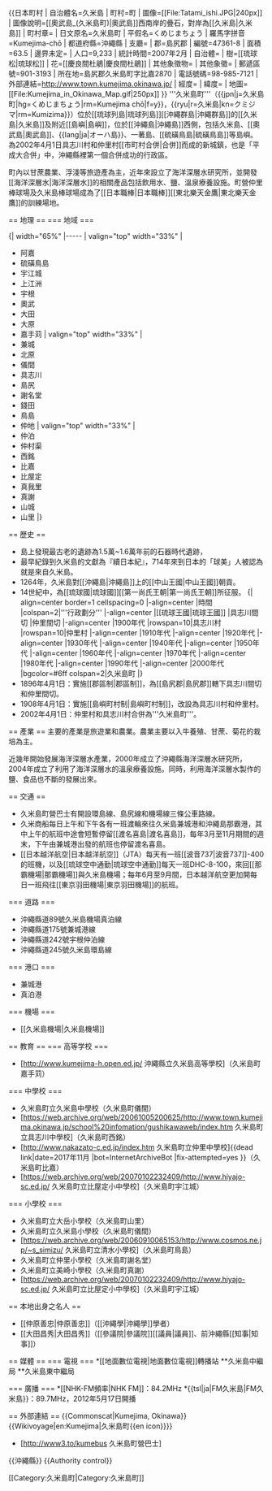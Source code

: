 {{日本町村
| 自治體名=久米島
| 町村=町
| 圖像=[[File:Tatami_ishi.JPG|240px]]
| 圖像說明=[[奧武島_(久米島町)|奧武島]]西南岸的疊石，對岸為[[久米島|久米島]]
| 町村章=
| 日文原名=久米島町
| 平假名=くめじまちょう
| 羅馬字拼音=Kumejima-chō
| 都道府縣=沖繩縣
| 支廳=
| 郡=島尻郡
| 編號=47361-8
| 面積=63.5
| 邊界未定=
| 人口=9,233
| 統計時間=2007年2月
| 自治體=
| 樹=[[琉球松|琉球松]]
| 花=[[慶良間杜鵑|慶良間杜鵑]]
| 其他象徵物=
| 其他象徵=
| 郵遞區號=901-3193
| 所在地=島尻郡久米島町字比嘉2870
| 電話號碼=98-985-7121
| 外部連結=http://www.town.kumejima.okinawa.jp/
| 經度=
| 緯度=
| 地圖=[[File:Kumejima_in_Okinawa_Map.gif|250px]]
}}
'''久米島町'''（{{jpn|j=久米島町|hg=くめじまちょう|rm=Kumejima chō|f=y}}，{{ryu|r=久米島|kn=クミジマ|rm=Kumizima}}）位於[[琉球列島|琉球列島]][[沖繩群島|沖繩群島]]的[[久米島|久米島]]及附近[[島嶼|島嶼]]，位於[[沖繩島|沖繩島]]西側，包括久米島、[[奧武島|奧武島]]、{{lang|ja|オーハ島}}、一著島、[[硫磺鳥島|硫磺鳥島]]等島嶼。為2002年4月1日具志川村和仲里村[[市町村合併|合併]]而成的新城鎮，也是「平成大合併」中，沖繩縣裡第一個合併成功的行政區。

町內以甘蔗農業、浮淺等旅遊產為主，近年來設立了海洋深層水研究所，並開發[[海洋深層水|海洋深層水]]的相關產品包括飲用水、鹽、溫泉療養設施。町營仲里棒球場及久米島棒球場成為了[[日本職棒|日本職棒]][[東北樂天金鷹|東北樂天金鷹]]的訓練場地。

== 地理 ==
=== 地域 ===

{| width="65%"
|-----
| valign="top" width="33%" |
* 阿嘉
* 硫磺鳥島
* 宇江城
* 上江洲
* 宇根
* 奧武
* 大田
* 大原
* 嘉手苅
| valign="top" width="33%" |
* 兼城
* 北原
* 儀間
* 具志川
* 島尻
* 謝名堂
* 錢田
* 鳥島
* 仲地
| valign="top" width="33%" |
* 仲泊
* 仲村渠
* 西銘
* 比嘉
* 比屋定
* 真我里
* 真謝
* 山城
* 山里
|}

== 歷史 ==
* 島上發現最古老的遺跡為1.5萬~1.6萬年前的石器時代遺跡，
* 最早紀錄到久米島的文獻為『續日本紀』，714年來到日本的「球美」人被認為就是來自久米島。
* 1264年，久米島對[[沖繩島|沖繩島]]上的[[中山王國|中山王國]]朝貢。
* 14世紀中，為[[琉球國|琉球國]][[第一尚氏王朝|第一尚氏王朝]]所征服。
{| align=center border=1 cellspacing=0
|-align=center
|時間
|colspan=2|'''行政劃分'''
|-align=center
|[[琉球王國|琉球王國]]
|具志川間切
|仲里間切
|-align=center
|1900年代
|rowspan=10|具志川村
|rowspan=10|仲里村
|-align=center
|1910年代
|-align=center
|1920年代
|-align=center
|1930年代
|-align=center
|1940年代
|-align=center
|1950年代
|-align=center
|1960年代
|-align=center
|1970年代
|-align=center
|1980年代
|-align=center
|1990年代
|-align=center
|2000年代
|bgcolor=#6ff colspan=2|久米島町
|}
* 1896年4月1日：實施[[郡區制|郡區制]]，為[[島尻郡|島尻郡]]轄下具志川間切和仲里間切。
* 1908年4月1日：實施[[島嶼町村制|島嶼町村制]]，改設為具志川村和仲里村。
* 2002年4月1日：仲里村和具志川村合併為'''久米島町'''。

== 產業 ==
主要的產業是旅遊業和農業。農業主要以入牛養殖、甘蔗、菊花的栽培為主。

近幾年開始發展海洋深層水產業，2000年成立了沖繩縣海洋深層水研究所，2004年成立了利用了海洋深層水的溫泉療養設施。同時，利用海洋深層水製作的鹽、食品也不斷的發展出來。

== 交通 ==
* 久米島町營巴士有開設環島線、島尻線和機場線三條公車路線。
* 久米商船每日上午和下午各有一班渡輪來往久米島兼城港和沖繩島那霸港，其中上午的航班中途會短暫停留[[渡名喜島|渡名喜島]]，每年3月至11月期間的週末，下午由兼城港出發的航班也停留渡名喜島。
* [[日本越洋航空|日本越洋航空]]（JTA）每天有一班[[波音737|波音737]]-400的班機，以及[[琉球空中通勤|琉球空中通勤]]每天一班DHC-8-100，來回[[那霸機場|那霸機場]]與久米島機場；每年6月至9月間，日本越洋航空更加開每日一班飛往[[東京羽田機場|東京羽田機場]]的航班。

=== 道路 ===
* 沖繩縣道89號久米島機場真泊線
* 沖繩縣道175號兼城港線
* 沖繩縣道242號宇根仲泊線
* 沖繩縣道245號久米島環島線

=== 港口 ===
* 兼城港
* 真泊港

=== 機場 ===
* [[久米島機場|久米島機場]]

== 教育 ==
=== 高等学校 ===
* [http://www.kumejima-h.open.ed.jp/ 沖繩縣立久米島高等學校]（久米島町嘉手苅）

=== 中學校 ===
* 久米島町立久米島中學校（久米島町儀間）
* [https://web.archive.org/web/20061005200625/http://www.town.kumejima.okinawa.jp/school%20infomation/gushikawaweb/index.htm 久米島町立具志川中學校]（久米島町西銘）
* [http://www.nakazato-c.ed.jp/index.htm 久米島町立仲里中學校]{{dead link|date=2017年11月 |bot=InternetArchiveBot |fix-attempted=yes }}（久米島町比嘉）
* [https://web.archive.org/web/20070102232409/http://www.hiyajo-sc.ed.jp/ 久米島町立比屋定小中學校]（久米島町宇江城）

=== 小學校 ===
* 久米島町立大岳小學校（久米島町山里）
* 久米島町立久米島小學校（久米島町儀間）
* [https://web.archive.org/web/20060910065153/http://www.cosmos.ne.jp/~s_simizu/ 久米島町立清水小學校]（久米島町鳥島）
* 久米島町立仲里小學校（久米島町謝名堂）
* 久米島町立美崎小學校（久米島町真謝）
* [https://web.archive.org/web/20070102232409/http://www.hiyajo-sc.ed.jp/ 久米島町立比屋定小中學校]（久米島町宇江城）

== 本地出身之名人 ==
* [[仲原善忠|仲原善忠]]（[[沖繩學|沖繩學]]學者）
* [[大田昌秀|大田昌秀]]（[[參議院|參議院]][[議員|議員]]、前沖繩縣[[知事|知事]]）

== 媒體 ==
=== 電視 ===
*[[地面數位電視|地面數位電視]]轉播站
**久米島中繼局
**久米島東中繼局

=== 廣播 ===
*[[NHK-FM頻率|NHK FM]]：84.2MHz
*{{tsl|ja|FM久米島|FM久米島}}：89.7MHz，2012年5月17日開播

== 外部連結 ==
{{Commonscat|Kumejima, Okinawa}}
{{Wikivoyage|en:Kumejima|久米島町{{en icon}}}}
* [http://www3.to/kumebus 久米島町營巴士]

{{沖繩縣}}
{{Authority control}}

[[Category:久米島町|Category:久米島町]]
